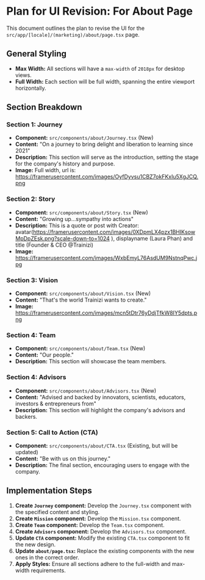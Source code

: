 # Plan for UI Revision: For About Page

This document outlines the plan to revise the UI for the `src/app/[locale]/(marketing)/about/page.tsx` page.

## General Styling

-   **Max Width:** All sections will have a `max-width` of `2018px` for desktop views.
-   **Full Width:** Each section will be full width, spanning the entire viewport horizontally.

## Section Breakdown

### Section 1: Journey
-   **Component:** `src/components/about/Journey.tsx` (New)
-   **Content:** "On a journey to bring delight and liberation to learning since 2021"
-   **Description:** This section will serve as the introduction, setting the stage for the company's history and purpose.
-   **Image:** Full width, url is: https://framerusercontent.com/images/OyfDyvsu1CBZ7okFKxIu5XgJCQ.png

### Section 2: Story
-   **Component:** `src/components/about/Story.tsx` (New)
-   **Content:** "Growing up...sympathy into actions"
-   **Description:** This is a quote or post with Creator: avatar(https://framerusercontent.com/images/0XDpmLX4pzx1BHIKsowMpDpZEsk.png?scale-down-to=1024 ), displayname (Laura Phan) and title (Founder & CEO @Trainizi)
-   **Image:** https://framerusercontent.com/images/WxbEmyL76AsdUM9NstnqPwc.jpg

### Section 3: Vision
-   **Component:** `src/components/about/Vision.tsx` (New)
-   **Content:** "That's the world Trainizi wants to create."
-   **Image:** https://framerusercontent.com/images/mcn5tDtr76yDdjTfkW8IY5dpts.png

### Section 4: Team
-   **Component:** `src/components/about/Team.tsx` (New)
-   **Content:** "Our people."
-   **Description:** This section will showcase the team members.

### Section 4: Advisors
-   **Component:** `src/components/about/Advisors.tsx` (New)
-   **Content:** "Advised and backed by innovators, scientists, educators, investors & entrepreneurs from"
-   **Description:** This section will highlight the company's advisors and backers.

### Section 5: Call to Action (CTA)
-   **Component:** `src/components/about/CTA.tsx` (Existing, but will be updated)
-   **Content:** "Be with us on this journey."
-   **Description:** The final section, encouraging users to engage with the company.


## Implementation Steps

1.  **Create `Journey` component:** Develop the `Journey.tsx` component with the specified content and styling.
2.  **Create `Mission` component:** Develop the `Mission.tsx` component.
3.  **Create `Team` component:** Develop the `Team.tsx` component.
4.  **Create `Advisors` component:** Develop the `Advisors.tsx` component.
5.  **Update `CTA` component:** Modify the existing `CTA.tsx` component to fit the new design.
6.  **Update `about/page.tsx`:** Replace the existing components with the new ones in the correct order.
7.  **Apply Styles:** Ensure all sections adhere to the full-width and max-width requirements.